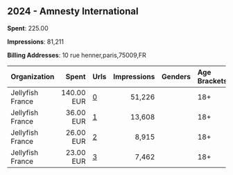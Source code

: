 ## 2024 - Amnesty International 
**Spent**: 225.00

**Impressions**: 81,211

**Billing Addresses**: 10 rue henner,paris,75009,FR

|Organization|Spent|Urls|Impressions|Genders|Age Brackets|Country Codes|
|:---|---:|:---|---:|:---|:---|:---|
|Jellyfish France|140.00 EUR|[0](https://www.snap.com/political-ads/asset/a391ea21d11867e25cb7c5f2846a9fe7dd4422bc58b417eb1efac7251698ef5b?mediaType=mp4)|51,226||18+|france|
|Jellyfish France|36.00 EUR|[1](https://www.snap.com/political-ads/asset/1905812cabe87caaa55544ff289398f9604288be4ff042b8168c323a02e67f63?mediaType=jpeg)|13,608||18+|france|
|Jellyfish France|26.00 EUR|[2](https://www.snap.com/political-ads/asset/7511b9ed2db7608836db2f9b7393a53fee9fa05de3380beb2343538c40320c8b?mediaType=jpeg)|8,915||18+|france|
|Jellyfish France|23.00 EUR|[3](https://www.snap.com/political-ads/asset/de4f18b123963d6eda184d63d4fc816bff61ca97afe9a03f7c96340ddc54e682?mediaType=jpeg)|7,462||18+|france|
